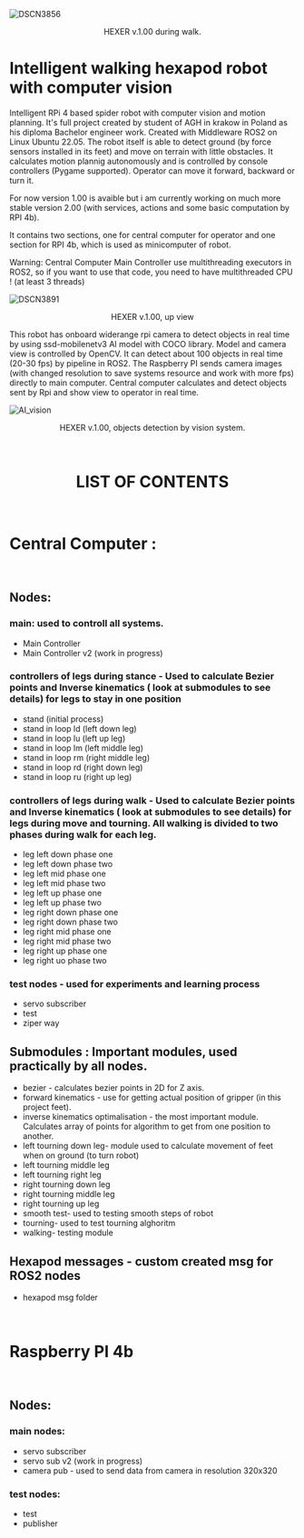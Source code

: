 
![DSCN3856](https://github.com/Vendicus/ROS2-Hexer-robot/assets/119676540/853046b8-2744-4329-b262-f24eaf0fefbf)
<p align=center> HEXER v.1.00 during walk.</p>

# Intelligent walking hexapod robot with computer vision
Intelligent RPi 4 based spider robot with computer vision and motion planning. It's full project created by student of AGH in krakow in Poland as his diploma Bachelor engineer work. Created with Middleware ROS2 on Linux Ubuntu 22.05. The robot itself is able to detect ground (by force sensors installed in its feet) and move on terrain with little obstacles. It calculates motion plannig autonomously and is controlled by console controllers (Pygame supported). Operator can move it forward, backward or turn it.

For now version 1.00 is avaible but i am currently working on much more stable version 2.00 (with services, actions and some basic computation by RPI 4b).

It contains two sections, one for central computer for operator and one section for RPI 4b, which is used as minicomputer of robot.

Warning: Central Computer Main Controller use multithreading executors in ROS2, so if you want to use that code, you need to have multithreaded CPU ! (at least 3 threads)


![DSCN3891](https://github.com/Vendicus/ROS2-Hexer-robot/assets/119676540/a32d342f-c50c-48d9-99a6-5ece2fef2c2b)
<p align=center> HEXER v.1.00, up view</p>

This robot has onboard widerange rpi camera to detect objects in real time by using ssd-mobilenetv3 AI model with COCO library. Model and camera view is controlled by OpenCV. It can detect about 100 objects in real time (20-30 fps) by pipeline in ROS2. The Raspberry PI sends camera images (with changed resolution to save systems resource and work with more fps) directly to main computer. Central computer calculates and detect objects sent by Rpi and show view to operator in real time.

![AI_vision](https://github.com/Vendicus/ROS2-Hexer-robot/assets/119676540/903743ba-260d-451b-ad88-b83e77cc337b)
<p align=center> HEXER v.1.00, objects detection by vision system.</p>

</br>
<h1 align=center>LIST OF CONTENTS</h1>
</br>

# Central Computer :
</br>

## Nodes:
### main: used to controll all systems.
- Main Controller
- Main Controller v2 (work in progress)

### controllers of legs during stance - Used to calculate Bezier points and Inverse kinematics ( look at submodules to see details) for legs to stay in one position
- stand (initial process)
- stand in loop ld (left down leg)
- stand in loop lu (left up leg)
- stand in loop lm (left middle leg)
- stand in loop rm (right middle leg)
- stand in loop rd (right down leg)
- stand in loop ru (right up leg)

### controllers of legs during walk - Used to calculate Bezier points and Inverse kinematics ( look at submodules to see details) for legs during move and tourning. All walking is divided to two phases during walk for each leg.
- leg left down phase one 
- leg left down phase two
- leg left mid phase one
- leg left mid phase two
- leg left up phase one
- leg left up phase two
- leg right down phase one 
- leg right down phase two
- leg right mid phase one 
- leg right mid phase two
- leg right up phase one
- leg right uo phase two

### test nodes - used for experiments and learning process
- servo subscriber
- test
- ziper way

## Submodules : Important modules, used practically by all nodes.
- bezier - calculates bezier points in 2D for Z axis.
- forward kinematics - use for getting actual position of gripper (in this project feet).
- inverse kinematics optimalisation - the most important module. Calculates array of points for algorithm to get from one position to another.
- left tourning down leg- module used to calculate movement of feet when on ground (to turn robot)
- left tourning middle leg
- left tourning right leg
- right tourning down leg
- right tourning middle leg
- right tourning up leg
- smooth test- used to testing smooth steps of robot
- tourning- used to test tourning alghoritm
- walking- testing module

## Hexapod messages - custom created msg for ROS2 nodes
- hexapod msg folder

</br>

# Raspberry PI 4b 
</br>

## Nodes:
### main nodes:
- servo subscriber
- servo sub v2 (work in progress)
- camera pub - used to send data from camera in resolution 320x320

### test nodes:
- test
- publisher




